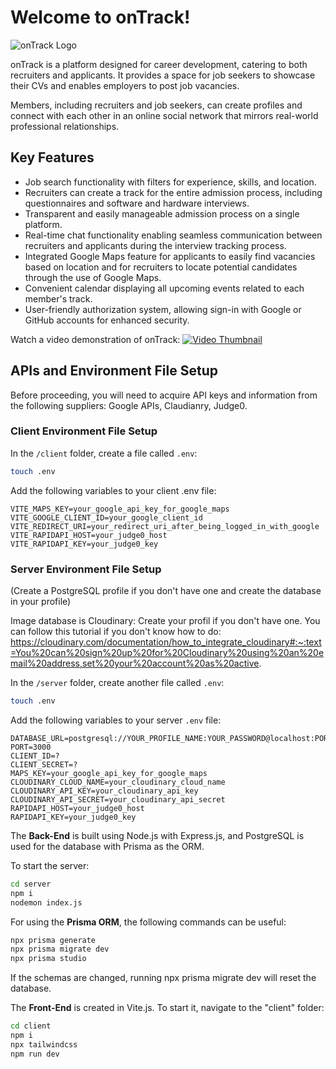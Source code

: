 # Welcome to onTrack!

![onTrack Logo](https://res.cloudinary.com/dd9tj642b/image/upload/v1684776516/dev_setups/gorshqba6lswhzymq9ag.png)

onTrack is a platform designed for career development, catering to both recruiters and applicants. It provides a space for job seekers to showcase their CVs and enables employers to post job vacancies.

Members, including recruiters and job seekers, can create profiles and connect with each other in an online social network that mirrors real-world professional relationships.

## Key Features

- Job search functionality with filters for experience, skills, and location.
- Recruiters can create a track for the entire admission process, including questionnaires and software and hardware interviews.
- Transparent and easily manageable admission process on a single platform.
- Real-time chat functionality enabling seamless communication between recruiters and applicants during the interview tracking process.
- Integrated Google Maps feature for applicants to easily find vacancies based on location and for recruiters to locate potential candidates through the use of Google Maps.
- Convenient calendar displaying all upcoming events related to each member's track.
- User-friendly authorization system, allowing sign-in with Google or GitHub accounts for enhanced security.

Watch a video demonstration of onTrack: [![Video Thumbnail](https://img.youtube.com/vi/fYx8kvLRzPo/0.jpg)](https://www.youtube.com/watch?v=fYx8kvLRzPo)

## APIs and Environment File Setup

Before proceeding, you will need to acquire API keys and information from the following suppliers: Google APIs, Claudianry, Judge0.

### Client Environment File Setup

In the `/client` folder, create a file called `.env`:

```bash
touch .env
```

Add the following variables to your client .env file:
```
VITE_MAPS_KEY=your_google_api_key_for_google_maps
VITE_GOOGLE_CLIENT_ID=your_google_client_id
VITE_REDIRECT_URI=your_redirect_uri_after_being_logged_in_with_google
VITE_RAPIDAPI_HOST=your_judge0_host
VITE_RAPIDAPI_KEY=your_judge0_key
```

### Server Environment File Setup

(Create a PostgreSQL profile if you don't have one and create the database in your profile)

Image database is Cloudinary:
Create your profil if you don't have one. You can follow this tutorial if you don't know how to do:
https://cloudinary.com/documentation/how_to_integrate_cloudinary#:~:text=You%20can%20sign%20up%20for%20Cloudinary%20using%20an%20email%20address,set%20your%20account%20as%20active.

In the `/server` folder, create another file called `.env`:

```bash
touch .env
```

Add the following variables to your server `.env` file:


```
DATABASE_URL=postgresql://YOUR_PROFILE_NAME:YOUR_PASSWORD@localhost:PORT/DB_NAME
PORT=3000
CLIENT_ID=?
CLIENT_SECRET=?
MAPS_KEY=your_google_api_key_for_google_maps
CLOUDINARY_CLOUD_NAME=your_cloudinary_cloud_name
CLOUDINARY_API_KEY=your_cloudinary_api_key
CLOUDINARY_API_SECRET=your_cloudinary_api_secret
RAPIDAPI_HOST=your_judge0_host
RAPIDAPI_KEY=your_judge0_key
```
The **Back-End** is built using Node.js with Express.js, and PostgreSQL is used for the database with Prisma as the ORM.

To start the server:

```bash
cd server
npm i
nodemon index.js
```
For using the **Prisma ORM**, the following commands can be useful:

```bash
npx prisma generate
npx prisma migrate dev 
npx prisma studio
```
If the schemas are changed, running npx prisma migrate dev will reset the database.

The **Front-End** is created in Vite.js. To start it, navigate to the "client" folder:

```bash
cd client
npm i
npx tailwindcss
npm run dev
```
